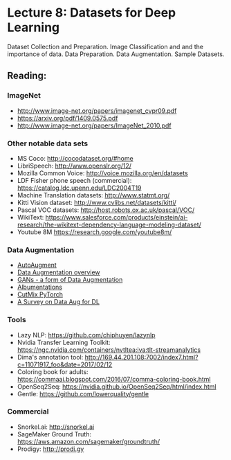 # Lecture 8: Datasets for Deep Learning

Dataset Collection and Preparation.  Image Classification and and the importance of data.  Data Preparation.  Data Augmentation.  Sample Datasets. 

## Reading:

### ImageNet
* 	http://www.image-net.org/papers/imagenet_cvpr09.pdf
* 	https://arxiv.org/pdf/1409.0575.pdf
*   http://www.image-net.org/papers/ImageNet_2010.pdf

### Other notable data sets
* MS Coco: http://cocodataset.org/#home
* LibriSpeech: http://www.openslr.org/12/
* Mozilla Common Voice: http://voice.mozilla.org/en/datasets
* LDF Fisher phone speech (commercial): https://catalog.ldc.upenn.edu/LDC2004T19
* Machine Translation datasets: http://www.statmt.org/
* Kitti Vision dataset: http://www.cvlibs.net/datasets/kitti/
* Pascal VOC datasets: http://host.robots.ox.ac.uk/pascal/VOC/
* WikiText: https://www.salesforce.com/products/einstein/ai-research/the-wikitext-dependency-language-modeling-dataset/
* Youtube 8M https://research.google.com/youtube8m/

### Data Augmentation
*  [AutoAugment](https://ai.googleblog.com/2018/06/improving-deep-learning-performance.html)
*  [Data Augmentation overview](https://arxiv.org/pdf/1708.06020.pdf)
*  [GANs - a form of Data Augmentation](https://medium.com/ai-society/gans-from-scratch-1-a-deep-introduction-with-code-in-pytorch-and-tensorflow-cb03cdcdba0f)
*  [Albumentations](https://github.com/albumentations-team/albumentations)
*  [CutMix PyTorch](https://github.com/clovaai/CutMix-PyTorch)
*  [A Survey on Data Aug for DL](https://link.springer.com/article/10.1186/s40537-019-0197-0)

### Tools
* Lazy NLP: https://github.com/chiphuyen/lazynlp
* Nvidia Transfer Learning Toolkit: https://ngc.nvidia.com/containers/nvtltea:iva:tlt-streamanalytics
* Dima's annotation tool: http://169.44.201.108:7002/index7.html?c=11071917_foo&date=2017/02/12
* Coloring book for adults: https://commaai.blogspot.com/2016/07/comma-coloring-book.html
* OpenSeq2Seq: https://nvidia.github.io/OpenSeq2Seq/html/index.html
* Gentle: https://github.com/lowerquality/gentle

### Commercial
* Snorkel.ai: http://snorkel.ai
* SageMaker Ground Truth: https://aws.amazon.com/sagemaker/groundtruth/
* Prodigy: http://prodi.gy
